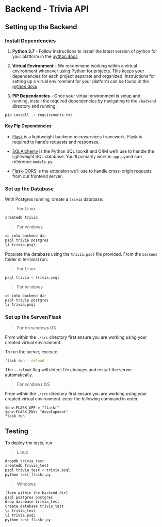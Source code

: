 # Backend - Trivia API

## Setting up the Backend

### Install Dependencies

1. **Python 3.7** - Follow instructions to install the latest version of python for your platform in the [python docs](https://docs.python.org/3/using/unix.html#getting-and-installing-the-latest-version-of-python)

2. **Virtual Environment** - We recommend working within a virtual environment whenever using Python for projects. This keeps your dependencies for each project separate and organized. Instructions for setting up a virual environment for your platform can be found in the [python docs](https://packaging.python.org/guides/installing-using-pip-and-virtual-environments/)

3. **PIP Dependencies** - Once your virtual environment is setup and running, install the required dependencies by navigating to the `/backend` directory and running:

```bash
pip install -r requirements.txt
```

#### Key Pip Dependencies

- [Flask](http://flask.pocoo.org/) is a lightweight backend microservices framework. Flask is required to handle requests and responses.

- [SQLAlchemy](https://www.sqlalchemy.org/) is the Python SQL toolkit and ORM we'll use to handle the lightweight SQL database. You'll primarily work in `app.py`and can reference `models.py`.

- [Flask-CORS](https://flask-cors.readthedocs.io/en/latest/#) is the extension we'll use to handle cross-origin requests from our frontend server.

### Set up the Database

With Postgres running, create a `trivia` database:

> For Linux
```bash
createdb trivia
```

> For windows
```cmd
cd into backend dir
psql trivia postgres
\i trivia.psql
```

Populate the database using the `trivia.psql` file provided. From the `backend` folder in terminal run:

> For Linux
```bash
psql trivia < trivia.psql
```
> For windows
```cmd
cd into backend dir
psql trivia postgres
\i trivia.psql
```

### Set up the Server/Flask

> For no windows OS

From within the `./src` directory first ensure you are working using your created virtual environment.

To run the server, execute:

```bash
flask run --reload
```

The `--reload` flag will detect file changes and restart the server automatically.

> For windows OS

From within the `./src` directory first ensure you are working using your created virtual environment. enter the following command in order.

```
$env:FLASK_APP = "flaskr"
$env:FLASK_ENV: "development"
flask run
```

## Testing

To deploy the tests, run

> Linux
```bash
dropdb trivia_test
createdb trivia_test
psql trivia_test < trivia.psql
python test_flaskr.py
```
> Windows
```cmd
(form within the backend dir)
psql postgres postgres
drop database trivia_test
create database trivia_test
\c trivia_test
\i trivia.psql
python test_flaskr.py
```

